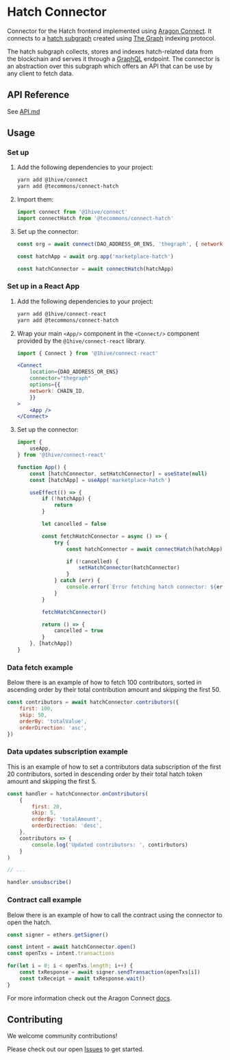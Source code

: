 # Hatch Connector

Connector for the Hatch frontend implemented using [Aragon Connect](https://aragon.org/connect). It connects to a [hatch subgraph](https://github.com/TECommons/hatch-connector/tree/main/subgraph) created using [The Graph](https://thegraph.com/) indexing protocol.

The hatch subgraph collects, stores and indexes hatch-related data from the blockchain and serves it through a [GraphQL](https://graphql.org/) endpoint. The connector is an abstraction over this subgraph which offers an API that can be use by any client to fetch data.

## API Reference

See [API.md](./API.md)

## Usage

### Set up

1.  Add the following dependencies to your project:

    ```sh
    yarn add @1hive/connect
    yarn add @tecommons/connect-hatch
    ```

2.  Import them:

    ```js
    import connect from '@1hive/connect'
    import connectHatch from '@tecommons/connect-hatch'
    ```

3.  Set up the connector:

    ```js
    const org = await connect(DAO_ADDRESS_OR_ENS, 'thegraph', { network: CHAIN_ID })
    
    const hatchApp = await org.app('marketplace-hatch')

    const hatchConnector = await connectHatch(hatchApp)
    ```


### Set up in a React App

1.  Add the following dependencies to your project:

    ```sh
    yarn add @1hive/connect-react
    yarn add @tecommons/connect-hatch
    ```

2.  Wrap your main `<App/>` component in the `<Connect/>` component provided by the `@1hive/connect-react` library.

    ```jsx
    import { Connect } from '@1hive/connect-react'

    <Connect
        location={DAO_ADDRESS_OR_ENS}
        connector="thegraph"
        options={{
        network: CHAIN_ID,
        }}
    >
        <App />
    </Connect>
    ```

3.  Set up the connector:

    ```js
    import {
        useApp,
    } from '@1hive/connect-react'

    function App() {
        const [hatchConnector, setHatchConnector] = useState(null)
        const [hatchApp] = useApp('marketplace-hatch')

        useEffect(() => {
            if (!hatchApp) {
                return
            }

            let cancelled = false

            const fetchHatchConnector = async () => {
                try {
                    const hatchConnector = await connectHatch(hatchApp)

                    if (!cancelled) {
                        setHatchConnector(hatchConnector)
                    }
                } catch (err) {
                    console.error(`Error fetching hatch connector: ${err}`)
                }
            }

            fetchHatchConnector()

            return () => {
                cancelled = true
            }
        }, [hatchApp])
    }
    ```

### Data fetch example

Below there is an example of how to fetch 100 contributors, sorted in ascending order by their total contribution amount and skipping the first 50.

```js
const contributors = await hatchConnector.contributors({
    first: 100,
    skip: 50,
    orderBy: 'totalValue',
    orderDirection: 'asc',
})
```

### Data updates subscription example

This is an example of how to set a contributors data subscription of the first 20 contributors, sorted in descending order by their total hatch token amount and skipping the first 5.

```js
const handler = hatchConnector.onContributors(
    {
        first: 20,
        skip: 5,
        orderBy: 'totalAmount',
        orderDirection: 'desc',
    },
    contributors => {
        console.log('Updated contributors: ', contirbutors)
    }
)

// ...

handler.unsubscribe()
```

### Contract call example

Below there is an example of how to call the contract using the connector to open the hatch.

```js
const signer = ethers.getSigner()

const intent = await hatchConnector.open()
const openTxs = intent.transactions

for(let i = 0; i < openTxs.length; i++) {
    const txResponse = await signer.sendTransaction(openTxs[i])
    const txReceipt = await txResponse.wait()
}


```
For more information check out the Aragon Connect [docs](https://connect.aragon.org/).

## Contributing

We welcome community contributions!

Please check out our open [Issues](https://github.com/TECommons/hatch-connector/issues) to get started.



